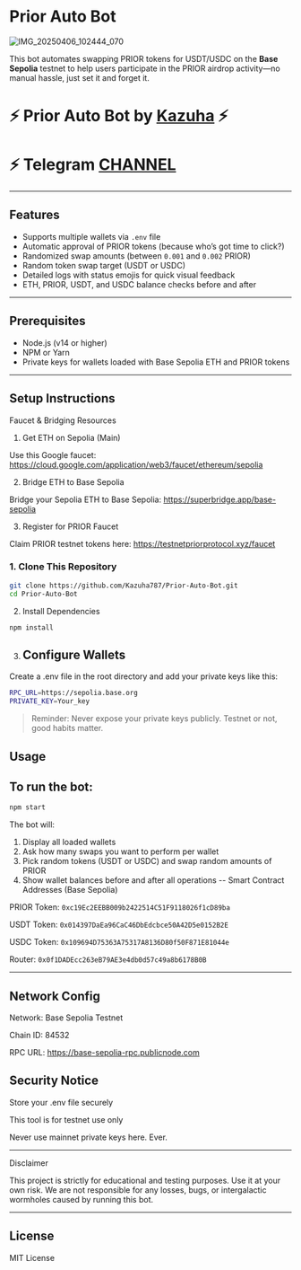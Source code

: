 # Prior Auto Bot
![IMG_20250406_102444_070](https://github.com/user-attachments/assets/c6fa7032-04f7-49b2-8542-435cd1729880)

This bot automates swapping PRIOR tokens for USDT/USDC on the **Base Sepolia** testnet to help users participate in the PRIOR airdrop activity—no manual hassle, just set it and forget it.

# ⚡ Prior Auto Bot by [Kazuha](https://github.com/Kazuha787) ⚡
# ⚡ Telegram [CHANNEL](https://t.me/Offical_Im_kazuha)
---

## Features

- Supports multiple wallets via `.env` file
- Automatic approval of PRIOR tokens (because who’s got time to click?)
- Randomized swap amounts (between `0.001` and `0.002` PRIOR)
- Random token swap target (USDT or USDC)
- Detailed logs with status emojis for quick visual feedback
- ETH, PRIOR, USDT, and USDC balance checks before and after

---

## Prerequisites

- Node.js (v14 or higher)
- NPM or Yarn
- Private keys for wallets loaded with Base Sepolia ETH and PRIOR tokens

---

## Setup Instructions

Faucet & Bridging Resources

1. Get ETH on Sepolia (Main)

Use this Google faucet: https://cloud.google.com/application/web3/faucet/ethereum/sepolia

2. Bridge ETH to Base Sepolia

Bridge your Sepolia ETH to Base Sepolia: https://superbridge.app/base-sepolia

3. Register for PRIOR Faucet

Claim PRIOR testnet tokens here: https://testnetpriorprotocol.xyz/faucet

### 1. Clone This Repository

```bash
git clone https://github.com/Kazuha787/Prior-Auto-Bot.git
cd Prior-Auto-Bot
```
2. Install Dependencies
```
npm install
```

3. ## Configure Wallets

Create a .env file in the root directory and add your private keys like this:
```sh
RPC_URL=https://sepolia.base.org
PRIVATE_KEY=Your_key
```

> Reminder: Never expose your private keys publicly. Testnet or not, good habits matter.


## Usage

## To run the bot:
```sh
npm start
```

The bot will:

1. Display all loaded wallets
2. Ask how many swaps you want to perform per wallet
3. Pick random tokens (USDT or USDC) and swap random amounts of PRIOR
4. Show wallet balances before and after all operations
--
Smart Contract Addresses (Base Sepolia)

PRIOR Token: `0xc19Ec2EEBB009b2422514C51F9118026f1cD89ba`

USDT Token: `0x014397DaEa96CaC46DbEdcbce50A42D5e0152B2E`

USDC Token: `0x109694D75363A75317A8136D80f50F871E81044e`

Router: `0x0f1DADEcc263eB79AE3e4db0d57c49a8b6178B0B`

---

## Network Config

Network: Base Sepolia Testnet

Chain ID: 84532

RPC URL: https://base-sepolia-rpc.publicnode.com


## Security Notice

Store your .env file securely

This tool is for testnet use only

Never use mainnet private keys here. Ever.



---

Disclaimer

This project is strictly for educational and testing purposes. Use it at your own risk. We are not responsible for any losses, bugs, or intergalactic wormholes caused by running this bot.

---

## License

MIT License

